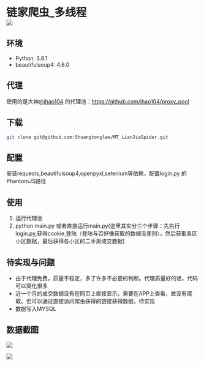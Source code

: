 链家爬虫_多线程   
![](https://img.shields.io/badge/python-3.6-orange.svg)
===
环境
-----
* Python: 3.6.1
* beautifulsoup4: 4.6.0

代理
-----
使用的是大神[@jhao104](https://github.com/jhao104) 的代理池：https://github.com/jhao104/proxy_pool

下载
----
```Bash
git clone git@github.com:Shuangtonglee/MT_LianJiaSpider.git
```

配置
----
安装requests,beautifulsoup4,openpyxl,selenium等依赖，配置login.py 的PhantomJS路径

使用
----
1. 运行代理池  
2. python main.py 或者直接运行main.py(这里其实分三个步骤：先执行login.py,获得cookie,登陆（登陆与否好像获取的数据没差别），然后获取各区小区数据，最后获得各小区的二手房成交数据)

待实现与问题
----
* 由于代理免费，质量不稳定，多了许多不必要的判断。代理质量好的话，代码可以简化很多   
* 近一个月的成交数据没有在网页上直接显示，需要在APP上查看，故没有爬取。但可以通过直接访问爬虫获得的链接获得数据，待实现
* 数据写入MYSQL

数据截图
----
![](http://ww1.sinaimg.cn/large/a656336agy1ftwwv9ncizj20p80ccmy9.jpg) 

![](http://ww1.sinaimg.cn/large/a656336agy1ftwwxkfzitj20zd0b9406.jpg)
